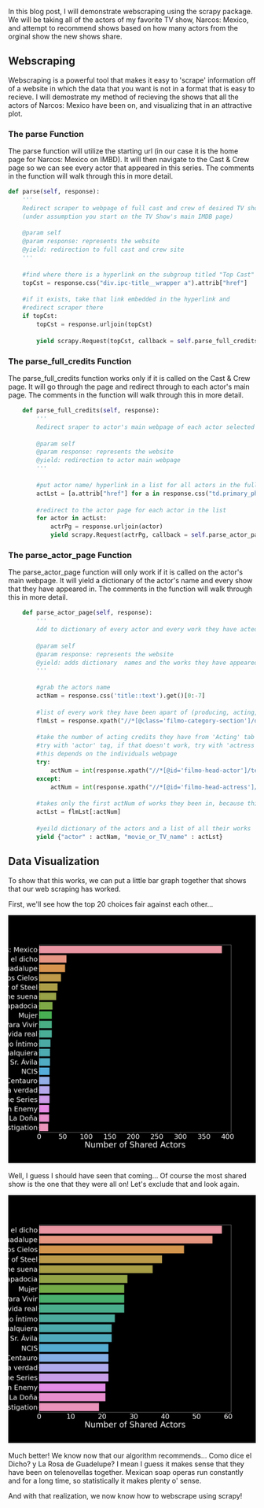 In this blog post, I will demonstrate webscraping using the scrapy package. We will be taking all of the actors of my favorite TV show, Narcos: Mexico, and attempt to recommend shows based on how many actors from the orginal show the new shows share. 

## Webscraping
Webscraping is a powerful tool that makes it easy to 'scrape' information off of a website in which the data that you want is not in a format that is easy to recieve. I will demostrate my method of recieving the shows that all the actors of Narcos: Mexico have been on, and visualizing that in an attractive plot.

### The parse Function

The parse function will utilize the starting url (in our case it is the home page for Narcos: Mexico on IMBD). It will then navigate to the Cast & Crew page so we can see every actor that appeared in this series. The comments in the function will walk through this in more detail.


```python
def parse(self, response):
    '''
    Redirect scraper to webpage of full cast and crew of desired TV show 
    (under assumption you start on the TV Show's main IMDB page)

    @param self
    @param response: represents the website
    @yield: redirection to full cast and crew site
    '''
    
    #find where there is a hyperlink on the subgroup titled "Top Cast"
    topCst = response.css("div.ipc-title__wrapper a").attrib["href"] 

    #if it exists, take that link embedded in the hyperlink and
    #redirect scraper there
    if topCst:
        topCst = response.urljoin(topCst)

        yield scrapy.Request(topCst, callback = self.parse_full_credits)
```

### The parse_full_credits Function

The parse_full_credits function works only if it is called on the Cast & Crew page. It will go through the page and redirect through to each actor's main page. The comments in the function will walk through this in more detail.


```python
    def parse_full_credits(self, response):
        '''
        Redirect sraper to actor's main webpage of each actor selected

        @param self
        @param response: represents the website
        @yield: redirection to actor main webpage
        '''

        #put actor name/ hyperlink in a list for all actors in the full cast and crew
        actLst = [a.attrib["href"] for a in response.css("td.primary_photo a")]

        #redirect to the actor page for each actor in the list
        for actor in actLst:
            actrPg = response.urljoin(actor)
            yield scrapy.Request(actrPg, callback = self.parse_actor_page) 
```

### The parse_actor_page Function

The parse_actor_page function will only work if it is called on the actor's main webpage. It will yield a dictionary of the actor's name and every show that they have appeared in. The comments in the function will walk through this in more detail.


```python
    def parse_actor_page(self, response):
        '''
        Add to dictionary of every actor and every work they have acted in 

        @param self
        @param response: represents the website        
        @yield: adds dictionary  names and the works they have appeared in
        '''

        #grab the actors name
        actNam = response.css('title::text').get()[0:-7]
        
        #list of every work they have been apart of (producing, acting, etc...)
        flmLst = response.xpath("//*[@class='filmo-category-section']/div/b/a/text()").extract()
        
        #take the number of acting credits they have from 'Acting' tab
        #try with 'actor' tag, if that doesn't work, try with 'actress'
        #this depends on the individuals webpage
        try:
            actNum = int(response.xpath("//*[@id='filmo-head-actor']/text()").extract()[-1][2:-10])
        except:
            actNum = int(response.xpath("//*[@id='filmo-head-actress']/text()").extract()[-1][2:-10])

        #takes only the first actNum of works they been in, because this is the works they have acted in
        actLst = flmLst[:actNum]

        #yeild dictionary of the actors and a list of all their works
        yield {"actor" : actNam, "movie_or_TV_name" : actLst}        
```

## Data Visualization

To show that this works, we can put a little bar graph together that shows that our web scraping has worked.

First, we'll see how the top 20 choices fair against each other...

![sharedActors1.png](/images/sharedActors1.png)

Well, I guess I should have seen that coming... Of course the most shared show is the one that they were all on! Let's exclude that and look again.

![sharedActors2.png](/images/sharedActors2.png)

Much better! We know now that our algorithm recommends... Como dice el Dicho? y La Rosa de Guadelupe? I mean I guess it makes sense that they have been on telenovellas together. Mexican soap operas run constantly and for a long time, so statistically it makes plenty o' sense.

And with that realization, we now know how to webscrape using scrapy!
